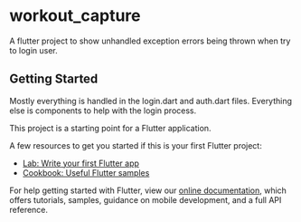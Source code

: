 # workout_capture

A flutter project to show unhandled exception errors being thrown when try to login user. 

## Getting Started

Mostly everything is handled in the login.dart and auth.dart files. Everything else is components to help with the login process.

This project is a starting point for a Flutter application.

A few resources to get you started if this is your first Flutter project:

- [Lab: Write your first Flutter app](https://flutter.dev/docs/get-started/codelab)
- [Cookbook: Useful Flutter samples](https://flutter.dev/docs/cookbook)

For help getting started with Flutter, view our
[online documentation](https://flutter.dev/docs), which offers tutorials,
samples, guidance on mobile development, and a full API reference.
